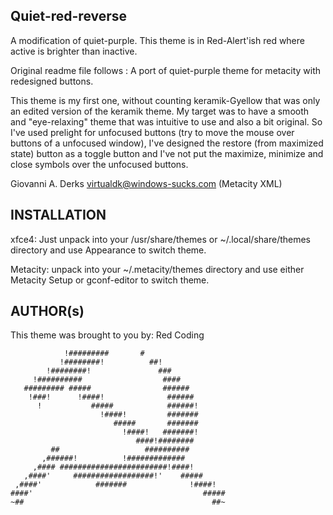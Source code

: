 Quiet-red-reverse
------------
A modification of quiet-purple. 
This theme is in Red-Alert'ish red where active is brighter than inactive.

Original readme file follows :
A port of quiet-purple theme for metacity with redesigned buttons.

This theme is my first one, without counting keramik-Gyellow that was only an 
edited version of the keramik theme. My target was to have a smooth and 
"eye-relaxing" theme that was intuitive to use and also a bit original. 
So I've used prelight for unfocused buttons (try to move the mouse over 
buttons of a unfocused window), I've designed the restore (from maximized 
state) button as a toggle button and I've not put the maximize, minimize 
and close symbols over the unfocused buttons.

Giovanni A. Derks <virtualdk@windows-sucks.com> (Metacity XML)

INSTALLATION
------------
xfce4: Just unpack into your /usr/share/themes or ~/.local/share/themes 
directory and use Appearance to switch theme. 

Metacity: unpack into your ~/.metacity/themes directory and use either 
Metacity Setup or gconf-editor to switch theme. 

AUTHOR(s)
---------
This theme was brought to you by:
	Red Coding


                !#########       #
               !########!          ##!
            !########!               ###
         !##########                  ####
       ######### #####                ######
        !###!      !####!              ######
          !           #####            ######!
                        !####!         #######
                           #####       #######
                             !####!   #######!
                                ####!########
             ##                   ##########
           ,######!          !#############
         ,#### ########################!####!
       ,####'     ##################!'    #####
     ,####'            #######              !####!
    ####'                                      #####
    ~##                                          ##~
